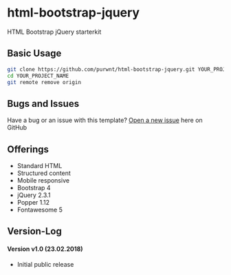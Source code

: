 # html-bootstrap-jquery
HTML Bootstrap jQuery starterkit

## Basic Usage

``` bash
git clone https://github.com/purwnt/html-bootstrap-jquery.git YOUR_PROJECT_NAME
cd YOUR_PROJECT_NAME
git remote remove origin
```

## Bugs and Issues

Have a bug or an issue with this template? [Open a new issue](https://github.com/purwnt/html-bootstrap-jquery/issues) here on GitHub

## Offerings
        
* Standard HTML
* Structured content
* Mobile responsive
* Bootstrap 4
* jQuery 2.3.1
* Popper 1.12
* Fontawesome 5


## Version-Log  

#### Version v1.0 (23.02.2018)
+ Initial public release

